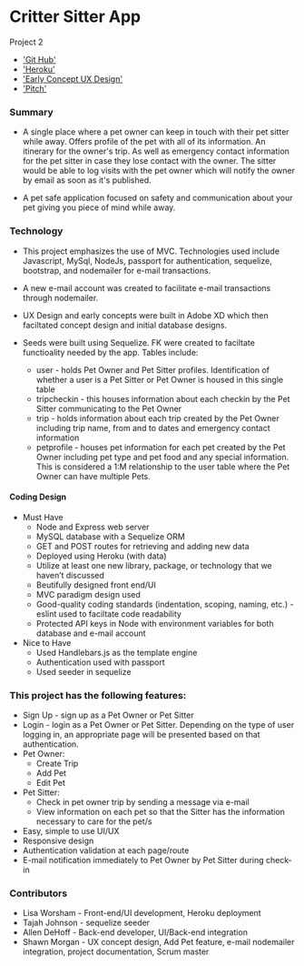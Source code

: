 # Critter Sitter App
Project 2

* ['Git Hub'](https://github.com/lisaworsham/project2)
* ['Heroku'](https://crittersitterapp.herokuapp.com/)
* ['Early Concept UX Design'](https://xd.adobe.com/view/b9dc6cd7-bed3-4fef-9d17-9a2788625088-ec8f/)
* ['Pitch'](https://docs.google.com/presentation/d/1tm3dkqf8nOqXciRqlrEbQRcGtAWxNU64Ym6ECxAbIwA/edit?usp=sharing)


### Summary
* A single place where a pet owner can keep in touch with their pet sitter while away. Offers profile of the pet with all of its information. An itinerary for the owner's trip. As well as emergency contact information for the pet sitter in case they lose contact with the owner. The sitter would be able to log visits with the pet owner which will notify the owner by email as soon as it's published. 

* A pet safe application focused on safety and communication about your pet giving you piece of mind while away.

### Technology
* This project emphasizes the use of MVC. Technologies used include Javascript, MySql, NodeJs, passport for authentication, sequelize, bootstrap, and nodemailer for e-mail transactions. 

* A new e-mail account was created to facilitate e-mail transactions through nodemailer.

* UX Design and early concepts were built in Adobe XD which then faciltated concept design and initial database designs. 

* Seeds were built using Sequelize. FK were created to faciltate functioality needed by the app. Tables include:

    * user - holds Pet Owner and Pet Sitter profiles. Identification of whether a user is a Pet Sitter or Pet Owner is housed in this single table
    * tripcheckin - this houses information about each checkin by the Pet Sitter communicating to the Pet Owner
    * trip - holds information about each trip created by the Pet Owner including trip name, from and to dates and emergency contact information
    * petprofile - houses pet information for each pet created by the Pet Owner including pet type and pet food and any special information. This is considered a 1:M relationship to the user table where the Pet Owner can have multiple Pets. 

#### Coding Design
* Must Have
    * Node and Express web server
    * MySQL database with a Sequelize ORM
    * GET and POST routes for retrieving and adding new data
    * Deployed using Heroku (with data)
    * Utilize at least one new library, package, or technology that we haven’t discussed
    * Beutifully designed front end/UI
    * MVC paradigm design used
    * Good-quality coding standards (indentation, scoping, naming, etc.) - eslint used to faciltate code readability 
    * Protected API keys in Node with environment variables for both database and e-mail account
* Nice to Have
    * Used Handlebars.js as the template engine
    * Authentication used with passport
    * Used seeder in sequelize

### This project has the following features: 
* Sign Up - sign up as a Pet Owner or Pet Sitter
* Login - login as a Pet Owner or Pet Sitter. Depending on the type of user logging in, an appropriate page will be presented based on that authentication. 
* Pet Owner:
    * Create Trip
    * Add Pet
    * Edit Pet
* Pet Sitter:
    * Check in pet owner trip by sending a message via e-mail
    * View information on each pet so that the Sitter has the information necessary to care for the pet/s
* Easy, simple to use UI/UX
* Responsive design
* Authentication validation at each page/route
* E-mail notification immediately to Pet Owner by Pet Sitter during check-in

### Contributors
* Lisa Worsham - Front-end/UI development, Heroku deployment
* Tajah Johnson - sequelize seeder 
* Allen DeHoff - Back-end developer, UI/Back-end integration
* Shawn Morgan - UX concept design, Add Pet feature, e-mail nodemailer integration, project documentation, Scrum master 


